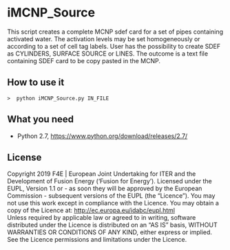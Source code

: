 # iMCNP_Source

This script creates a complete MCNP sdef card for a set of pipes containing activated water. The activation levels may be set homogeneously or according to a set of cell tag labels. 
User has the possibility to create SDEF as CYLINDERS, SURFACE SOURCE or LINES. The outcome is a text file containing SDEF card to be copy pasted in the MCNP.

## How to use it

    >  python iMCNP_Source.py IN_FILE


## What you need
- Python 2.7, https://www.python.org/download/releases/2.7/

## License
Copyright 2019 F4E | European Joint Undertaking for ITER and the Development of Fusion Energy (‘Fusion for Energy’). Licensed under the EUPL, Version 1.1 or - as soon they will be approved by the European Commission - subsequent versions of the EUPL (the “Licence”). You may not use this work except in compliance with the Licence. You may obtain a copy of the Licence at: http://ec.europa.eu/idabc/eupl.html   
Unless required by applicable law or agreed to in writing, software distributed under the Licence is distributed on an “AS IS” basis, WITHOUT WARRANTIES OR CONDITIONS OF ANY KIND, either express or implied. See the Licence permissions and limitations under the Licence.
